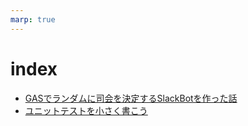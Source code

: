 ```yaml
---
marp: true
---
```

# index
- [GASでランダムに司会を決定するSlackBotを作った話](slides/SlackRandomBot/random.html)
- [ユニットテストを小さく書こう](slides/UnitTest/UnitTest.html)